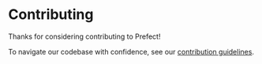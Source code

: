 # Contributing

Thanks for considering contributing to Prefect!

To navigate our codebase with confidence, see our [contribution guidelines](/contribute).
